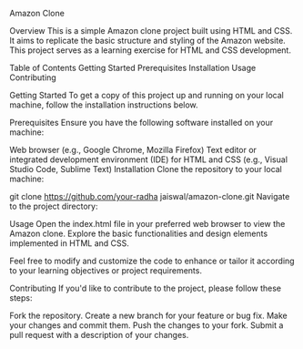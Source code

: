 Amazon Clone



Overview
This is a simple Amazon clone project built using HTML and CSS. It aims to replicate the basic structure and styling of the Amazon website. This project serves as a learning exercise for HTML and CSS development.



 Table of Contents
 Getting Started
 Prerequisites
 Installation
 Usage
 Contributing

Getting Started
To get a copy of this project up and running on your local machine, follow the installation instructions below.

Prerequisites
Ensure you have the following software installed on your machine:

Web browser (e.g., Google Chrome, Mozilla Firefox)
Text editor or integrated development environment (IDE) for HTML and CSS (e.g., Visual Studio Code, Sublime Text)
Installation
Clone the repository to your local machine:

git clone https://github.com/your-radha jaiswal/amazon-clone.git
Navigate to the project directory:

Usage
Open the index.html file in your preferred web browser to view the Amazon clone. Explore the basic functionalities and design elements implemented in HTML and CSS.

Feel free to modify and customize the code to enhance or tailor it according to your learning objectives or project requirements.

Contributing
If you'd like to contribute to the project, please follow these steps:

Fork the repository.
Create a new branch for your feature or bug fix.
Make your changes and commit them.
Push the changes to your fork.
Submit a pull request with a description of your changes.


